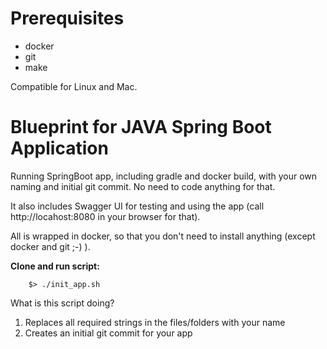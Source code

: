 # Prerequisites

* docker
* git
* make

Compatible for Linux and Mac.

# Blueprint for JAVA Spring Boot Application

Running SpringBoot app, including gradle and docker build, with your own naming and initial git commit. No need to code anything for that.

It also includes Swagger UI for testing and using the app (call http://locahost:8080 in your browser for that).

All is wrapped in docker, so that you don't need to install anything (except docker and git ;-) ).

**Clone and run script:**

```
    $> ./init_app.sh
```

What is this script doing?
1. Replaces all required strings in the files/folders with your name
2. Creates an initial git commit for your app
